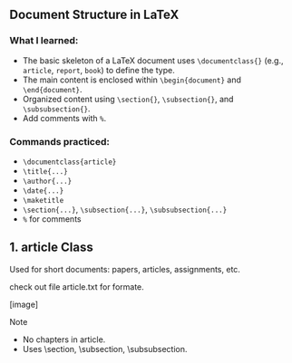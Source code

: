 ## Document Structure in LaTeX

### What I learned:
- The basic skeleton of a LaTeX document uses `\documentclass{}` (e.g., `article`, `report`, `book`) to define the type.
- The main content is enclosed within `\begin{document}` and `\end{document}`.
- Organized content using `\section{}`, `\subsection{}`, and `\subsubsection{}`.
- Add comments with `%`.

### Commands practiced:
- `\documentclass{article}`
- `\title{...}`
- `\author{...}`
- `\date{...}`
- `\maketitle`
- `\section{...}`, `\subsection{...}`, `\subsubsection{...}`
- `%` for comments

## 1. article Class
Used for short documents: papers, articles, assignments, etc.

check out file article.txt for formate.

[image]

> [!NOTE]
> - No chapters in article.
> - Uses \section, \subsection, \subsubsection.

